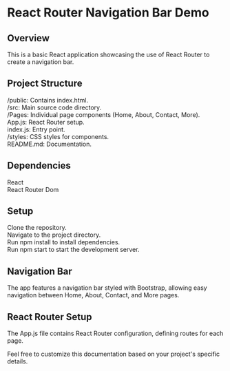 # React Router Navigation Bar Demo
## Overview
This is a basic React application showcasing the use of React Router to create a navigation bar.

## Project Structure
/public: Contains index.html.<br>
/src: Main source code directory.<br>
/Pages: Individual page components (Home, About, Contact, More).<br>
App.js: React Router setup.<br>
index.js: Entry point.<br>
/styles: CSS styles for components.<br>
README.md: Documentation.<br>
## Dependencies
React<br>
React Router Dom
## Setup
Clone the repository.<br>
Navigate to the project directory.<br>
Run npm install to install dependencies.<br>
Run npm start to start the development server.
## Navigation Bar
The app features a navigation bar styled with Bootstrap, allowing easy navigation between Home, About, Contact, and More pages.

## React Router Setup
The App.js file contains React Router configuration, defining routes for each page.

Feel free to customize this documentation based on your project's specific details.